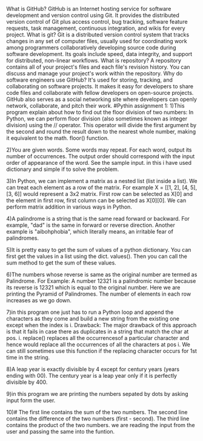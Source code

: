 What is GitHub?
GitHub is an Internet hosting service for software development and version control using Git. It provides the distributed version control of Git plus access control, bug tracking, software feature requests, task management, continuous integration, and wikis for every project. 
What is git?
Git is a distributed version control system that tracks changes in any set of computer files, usually used for coordinating work among programmers collaboratively developing source code during software development. Its goals include speed, data integrity, and support for distributed, non-linear workflows.
What is repository?
A repository contains all of your project's files and each file's revision history. You can discuss and manage your project's work within the repository.
Why do software engineers use GitHub?
It's used for storing, tracking, and collaborating on software projects. It makes it easy for developers to share code files and collaborate with fellow developers on open-source projects. GitHub also serves as a social networking site where developers can openly network, collaborate, and pitch their work.
#Pythin assignment 1:
1)This program explain about how to find out the floor division of two numbers:
In Python, we can perform floor division (also sometimes known as integer division) using the // operator.
This operator will divide the first argument by the second and round the result down to the nearest whole number, 
making it equivalent to the math. floor() function.


2)You are given words. Some words may repeat. For each word, output its number of occurrences.
The output order should correspond with the input order of appearance of the word. See the sample input.
in this i have used dictionary and simple if to solve the problem.


3)In Python, we can implement a matrix as a nested list (list inside a list). We can treat each element as a row of the matrix.
For example X = [[1, 2], [4, 5], [3, 6]] would represent a 3x2 matrix.
First row can be selected as X[0] and the element in first row, first column can be selected as X[0][0].
We can perform matrix addition in various ways in Python. 


4)A palindrome is a string that is the same read forward or backward.
For example, "dad" is the same in forward or reverse direction. Another example is "aibohphobia", which literally means, an irritable fear of palindromes.


5)It is pretty easy to get the sum of values of a python dictionary. You can first get the values in a list using the dict. values().
Then you can call the sum method to get the sum of these values.


6)The numbers whose reverse is same as the original number are termed as Palindrome.
For Example: A number 12321 is a palindromic number because its reverse is 12321 which is equal to the original number.
Here we are printing  the Pyramid of Palindromes. The number of elements in each row increases as we go down.


7)in this program one just has to run a Python loop and append the characters as they come and build a new string from the existing one except when the index is i. 
Drawback: The major drawback of this approach is that it fails in case there as duplicates in a string that match the char at pos. i. replace() replaces all 
the occurrencesof a particular character and hence would replace all the occurrences of all the characters at pos i.
We can still sometimes use this function if the replacing character occurs for 1st time in the string. 


8)A leap year is exactly divisible by 4 except for century years (years ending with 00).
The century year is a leap year only if it is perfectly divisible by 400. 



9)in this program we are printing the numbers sepated by dots by asking input form the user.



10)# The first line contains the sum of the two numbers.
The second line contains the difference of the two numbers (first - second).
The third line contains the product of the two numbers.
we are reading the input from the user and passing the same into the funtion.




















